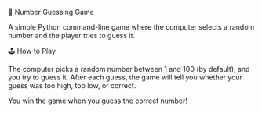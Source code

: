 🎯 Number Guessing Game

A simple Python command-line game where the computer selects a random number and the player tries to guess it.

🕹️ How to Play

The computer picks a random number between 1 and 100 (by default), 
and you try to guess it. 
After each guess, 
the game will tell you whether your guess was too high, 
too low, 
or correct.

You win the game when you guess the correct number!
